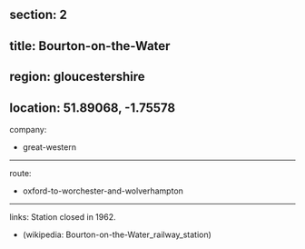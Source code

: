 section: 2
----
title: Bourton-on-the-Water
----
region: gloucestershire
----
location: 51.89068, -1.75578
----
company:
- great-western
----
route:
- oxford-to-worchester-and-wolverhampton
----
links:
Station closed in 1962.
- (wikipedia: Bourton-on-the-Water_railway_station)
